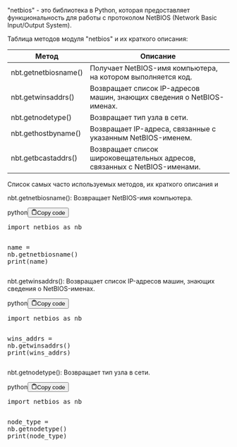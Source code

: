 <p>"netbios" - это библиотека в Python, которая предоставляет функциональность
для работы с протоколом NetBIOS (Network Basic Input/Output System).</p>
<p>Таблица методов модуля "netbios" и их краткого описания:</p>
<table>
<thead>
<tr>
<th>Метод</th>
<th>Описание</th>
</tr>
</thead>
<tbody>
<tr>
<td>nbt.getnetbiosname()</td>
<td>Получает NetBIOS-имя компьютера, на котором выполняется код.</td>
</tr>
<tr>
<td>nbt.getwinsaddrs()</td>
<td>Возвращает список IP-адресов машин, знающих сведения о NetBIOS-именах.</td>
</tr>
<tr>
<td>nbt.getnodetype()</td>
<td>Возвращает тип узла в сети.</td>
</tr>
<tr>
<td>nbt.gethostbyname()</td>
<td>Возвращает IP-адреса, связанные с указанным NetBIOS-именем.</td>
</tr>
<tr>
<td>nbt.getbcastaddrs()</td>
<td>Возвращает список широковещательных адресов, связанных с NetBIOS-именами.</td>
</tr>
</tbody>
</table>
<p>Список самых часто используемых методов, их краткого описания и</p>
<p>nbt.getnetbiosname(): Возвращает NetBIOS-имя компьютера. </p>
<div class="code-element"><div class="lang-line"><text>python</text><button class="copy-button"id="codee5765f20dbcb2fa7fa59b1f0352eb1d8b"onclick="copyCode(codee5765f20dbcb2fa7fa59b1f0352eb1d8, codee5765f20dbcb2fa7fa59b1f0352eb1d8b)"><svg stroke="currentColor"fill="none"stroke-width="2"viewBox="0 0 24 24"stroke-linecap="round"stroke-linejoin="round"class="h-4 w-4"height="1em"width="1em"xmlns="http://www.w3.org/2000/svg"><path d="M16 4h2a2 2 0 0 1 2 2v14a2 2 0 0 1-2 2H6a2 2 0 0 1-2-2V6a2 2 0 0 1 2-2h2"></path><rect x="8" y="2" width="8" height="4" rx="1" ry="1"></rect></svg><text>Copy code</text></button></div><div class="code" id="codee5765f20dbcb2fa7fa59b1f0352eb1d8"><div class="highlight"><pre><span></span><span class="kn">import</span> <span class="nn">netbios</span> <span class="k">as</span> <span class="nn">nb</span>

<span class="n">name</span> <span class="o">=</span> <span class="n">nb</span><span class="o">.</span><span class="n">getnetbiosname</span><span class="p">()</span>
<span class="nb">print</span><span class="p">(</span><span class="n">name</span><span class="p">)</span>
</pre></div></div></div>

<p>nbt.getwinsaddrs(): Возвращает список IP-адресов машин, знающих сведения о NetBIOS-именах.</p>
<div class="code-element"><div class="lang-line"><text>python</text><button class="copy-button"id="coded71042d31e95c0c49bbc4d25f3e48195b"onclick="copyCode(coded71042d31e95c0c49bbc4d25f3e48195, coded71042d31e95c0c49bbc4d25f3e48195b)"><svg stroke="currentColor"fill="none"stroke-width="2"viewBox="0 0 24 24"stroke-linecap="round"stroke-linejoin="round"class="h-4 w-4"height="1em"width="1em"xmlns="http://www.w3.org/2000/svg"><path d="M16 4h2a2 2 0 0 1 2 2v14a2 2 0 0 1-2 2H6a2 2 0 0 1-2-2V6a2 2 0 0 1 2-2h2"></path><rect x="8" y="2" width="8" height="4" rx="1" ry="1"></rect></svg><text>Copy code</text></button></div><div class="code" id="coded71042d31e95c0c49bbc4d25f3e48195"><div class="highlight"><pre><span></span><span class="kn">import</span> <span class="nn">netbios</span> <span class="k">as</span> <span class="nn">nb</span>

<span class="n">wins_addrs</span> <span class="o">=</span> <span class="n">nb</span><span class="o">.</span><span class="n">getwinsaddrs</span><span class="p">()</span>
<span class="nb">print</span><span class="p">(</span><span class="n">wins_addrs</span><span class="p">)</span>
</pre></div></div></div>

<p>nbt.getnodetype(): Возвращает тип узла в сети.</p>
<div class="code-element"><div class="lang-line"><text>python</text><button class="copy-button"id="code6e1b63d2875e709125ff20f8ae8ba234b"onclick="copyCode(code6e1b63d2875e709125ff20f8ae8ba234, code6e1b63d2875e709125ff20f8ae8ba234b)"><svg stroke="currentColor"fill="none"stroke-width="2"viewBox="0 0 24 24"stroke-linecap="round"stroke-linejoin="round"class="h-4 w-4"height="1em"width="1em"xmlns="http://www.w3.org/2000/svg"><path d="M16 4h2a2 2 0 0 1 2 2v14a2 2 0 0 1-2 2H6a2 2 0 0 1-2-2V6a2 2 0 0 1 2-2h2"></path><rect x="8" y="2" width="8" height="4" rx="1" ry="1"></rect></svg><text>Copy code</text></button></div><div class="code" id="code6e1b63d2875e709125ff20f8ae8ba234"><div class="highlight"><pre><span></span><span class="kn">import</span> <span class="nn">netbios</span> <span class="k">as</span> <span class="nn">nb</span>

<span class="n">node_type</span> <span class="o">=</span> <span class="n">nb</span><span class="o">.</span><span class="n">getnodetype</span><span class="p">()</span>
<span class="nb">print</span><span class="p">(</span><span class="n">node_type</span><span class="p">)</span>
</pre></div></div></div>